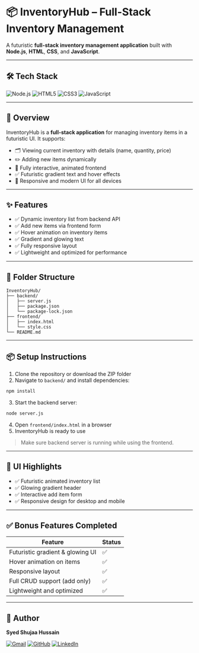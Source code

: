 # 📦 InventoryHub – Full-Stack Inventory Management

A futuristic **full-stack inventory management application** built with **Node.js**, **HTML**, **CSS**, and **JavaScript**.

---

## 🛠️ Tech Stack
![Node.js](https://img.shields.io/badge/Node.js-339933?style=for-the-badge&logo=node.js&logoColor=white)
![HTML5](https://img.shields.io/badge/HTML5-E34F26?style=for-the-badge&logo=html5&logoColor=white)
![CSS3](https://img.shields.io/badge/CSS3-1572B6?style=for-the-badge&logo=css3&logoColor=white)
![JavaScript](https://img.shields.io/badge/JavaScript-F7DF1E?style=for-the-badge&logo=javascript&logoColor=black)

---

## 📖 Overview

InventoryHub is a **full-stack application** for managing inventory items in a futuristic UI. It supports:

- 🗂️ Viewing current inventory with details (name, quantity, price)  
- ✏️ Adding new items dynamically  
- 🔄 Fully interactive, animated frontend  
- ✅ Futuristic gradient text and hover effects  
- 📱 Responsive and modern UI for all devices  

---

## ✨ Features

- ✅ Dynamic inventory list from backend API  
- ✅ Add new items via frontend form  
- ✅ Hover animation on inventory items  
- ✅ Gradient and glowing text  
- ✅ Fully responsive layout  
- ✅ Lightweight and optimized for performance  

---

## 📁 Folder Structure

```
InventoryHub/
├── backend/
│   ├── server.js
│   ├── package.json
│   └── package-lock.json
├── frontend/
│   ├── index.html
│   └── style.css
└── README.md
```

---

## 📦 Setup Instructions

1. Clone the repository or download the ZIP folder  
2. Navigate to `backend/` and install dependencies:

```bash
npm install
```

3. Start the backend server:

```bash
node server.js
```

4. Open `frontend/index.html` in a browser  
5. InventoryHub is ready to use

> Make sure backend server is running while using the frontend.

---

## 📸 UI Highlights

- ✅ Futuristic animated inventory list  
- ✅ Glowing gradient header  
- ✅ Interactive add item form  
- ✅ Responsive design for desktop and mobile  

---

## ✅ Bonus Features Completed

| Feature                          | Status |
|---------------------------------|--------|
| Futuristic gradient & glowing UI| ✅     |
| Hover animation on items         | ✅     |
| Responsive layout                | ✅     |
| Full CRUD support (add only)    | ✅     |
| Lightweight and optimized        | ✅     |

---

## 👤 Author

**Syed Shujaa Hussain**

[![Gmail](https://img.shields.io/badge/Gmail-D14836?style=for-the-badge&logo=gmail&logoColor=white)](mailto:web.shujaa10@gmail.com)
[![GitHub](https://img.shields.io/badge/GitHub-000?style=for-the-badge&logo=github&logoColor=white)](https://github.com/Shujaa396)
[![LinkedIn](https://img.shields.io/badge/LinkedIn-0A66C2?style=for-the-badge&logo=linkedin&logoColor=white)](https://www.linkedin.com/in/syed-shujaa-hussain-69113b289)
